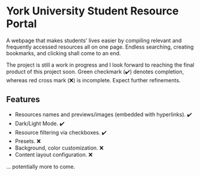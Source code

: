 # York University Student Resource Portal
A webpage that makes students' lives easier by compiling relevant and frequently accessed resources all on one page. Endless searching, creating bookmarks, and clicking shall come to an end. 

The project is still a work in progress and I look forward to reaching the final product of this project soon. Green checkmark (✔️) denotes completion, whereas red cross mark (❌) is incomplete. Expect further refinements.

## Features
- Resources names and previews/images (embedded with hyperlinks). ✔️
- Dark/Light Mode. ✔️
- Resource filtering via checkboxes. ✔️
- Presets. ❌
- Background, color customization. ❌
- Content layout configuration. ❌

... potentially more to come.
